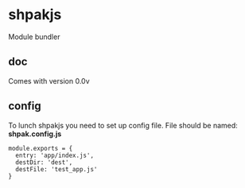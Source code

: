 # shpakjs

Module bundler

## doc

Comes with version 0.0v

## config

To lunch shpakjs you need to set up config file.
File should be named:
**shpak.config.js**
```
module.exports = {
  entry: 'app/index.js',
  destDir: 'dest',
  destFile: 'test_app.js'
}
```
